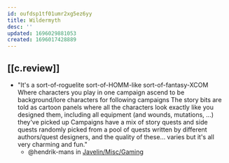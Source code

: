 ```yaml
---
id: oufdsp1tf01umr2xg5ez6yy
title: Wildermyth
desc: ''
updated: 1696029881053
created: 1696017428889
---
```


## [[c.review]]

- "It's a sort-of-roguelite sort-of-HOMM-like sort-of-fantasy-XCOM
Where characters you play in one campaign ascend to be background/lore characters for following campaigns
The story bits are told as cartoon panels where all the characters look exactly like you designed them, including all equipment (and wounds, mutations, ...) they've picked up
Campaigns have a mix of story quests and side quests randomly picked from a pool of quests written by different authors/quest designers, and the quality of these... varies
but it's all very charming and fun."
  - @hendrik-mans in [Javelin/Misc/Gaming](https://discord.com/channels/844566064281026600/847207485965598740/1059014265866035260)